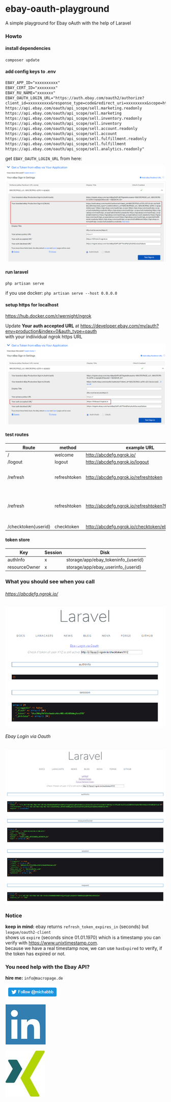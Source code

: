 # ebay-oauth-playground
A simple playground for Ebay oAuth with the help of Laravel

### Howto

#### install dependencies

`composer update`


#### add config keys to .env

```
EBAY_APP_ID="xxxxxxxxxx"
EBAY_CERT_ID="xxxxxxxx"
EBAY_RU_NAME="xxxxxxx"
EBAY_OAUTH_LOGIN_URL="https://auth.ebay.com/oauth2/authorize?client_id=xxxxxxxxxx&response_type=code&redirect_uri=xxxxxxxxx&scope=https://api.ebay.com/oauth/api_scope https://api.ebay.com/oauth/api_scope/sell.marketing.readonly https://api.ebay.com/oauth/api_scope/sell.marketing https://api.ebay.com/oauth/api_scope/sell.inventory.readonly https://api.ebay.com/oauth/api_scope/sell.inventory https://api.ebay.com/oauth/api_scope/sell.account.readonly https://api.ebay.com/oauth/api_scope/sell.account https://api.ebay.com/oauth/api_scope/sell.fulfillment.readonly https://api.ebay.com/oauth/api_scope/sell.fulfillment https://api.ebay.com/oauth/api_scope/sell.analytics.readonly"
```

get `EBAY_OAUTH_LOGIN_URL` from here:

![](docs/img/ebay_developer_account_get_signin_oauth_url.png)

#### run laravel

`php artisan serve`

if you use docker: `php artisan serve --host 0.0.0.0`

#### setup https for localhost

https://hub.docker.com/r/wernight/ngrok

Update **Your auth accepted URL** at https://developer.ebay.com/my/auth?env=production&index=0&auth_type=oauth  
with your indiividual ngrok https URL

![](docs/img/ebay_developer_account_update_accepted_url.png)

####  test routes

Route|method|example URL|notice
---|---|---|---
/|welcome|http://abcdefg.ngrok.io/|
/logout|logout|http://abcdefg.ngrok.io/logout|
/refresh|refreshtoken|http://abcdefg.ngrok.io/refreshtoken|only if token has **not** expired
/refresh|refreshtoken|http://abcdefg.ngrok.io/refreshtoken?force=1|refresh token **even it has not yet expired**
/checktoken{userid}|checktoken|http://abcdefg.ngrok.io/checktoken/ebay_user2019|

#### token store

Key|Session|Disk
---|---|---
authInfo|x|storage/app/ebay_tokeninfo_{userid}
resourceOwner|x|storage/app/ebay_userinfo_{userid}

### What you should see when you call

###### https://abcdefg.ngrok.io/

![](docs/img/default_not_loggedin.png)

###### Ebay Login via Oauth

![](docs/img/default_loggedin.png)

### Notice

**keep in mind:** ebay returns `refresh_token_expires_in` (seconds) but `league/oauth2-client`  
shows us `expire` (seconds since 01.01.1970) which is a timestamp you can verify with https://www.unixtimestamp.com.  
because we have a real timestamp now, we can use `hasExpired` to verify, if the token has expired or not.

### You need help with the Ebay API?

**hire me:** `info@macropage.de`

[![Follow me](docs/img/twitter.png)](https://twitter.com/michabbb)  

[![Follow me](docs/img/linkedin.png)](https://www.linkedin.com/in/macropage/)

[![Follow me](docs/img/xing.png)](https://xing.com/profile/Michael_Bladowski/cv)

